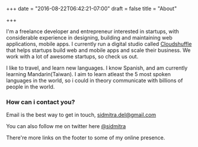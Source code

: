 +++
date = "2016-08-22T06:42:21-07:00"
draft = false
title = "About"

+++

I'm a freelance developer and entrepreneur interested in startups, with considerable experience in designing, building and maintaining web applications, mobile apps.
I currently run a digital studio called [Cloudshuffle](http://www.cloudshuffle.com) that helps startups build web and mobile apps and scale their business. We work with a lot of awesome startups, so check us out.


I like to travel, and learn new languages. I know Spanish, and am currently learning Mandarin(Taiwan). I aim to learn atleast the 5 most spoken languages in the world, so i could in theory communicate with billions of people in the world.


### How can i contact you?

Email is the best way to get in touch, [sidmitra.del@gmail.com](mailto:sidmitra.del@gmail.com)

You can also follow me on twitter here [@sidmitra](http://www.twitter.com/sidmitra)

There're more links on the footer to some of my online presence.
